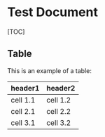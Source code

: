 # Test Document

[TOC]

## Table

This is an example of a table:

| header1 | header2 |
| :---- | :---- |
| cell 1.1 | cell 1.2|
| cell 2.1 | cell 2.2 |
| cell 3.1 | cell 3.2 |
